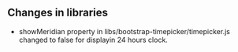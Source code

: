 ## Changes in libraries

*	showMeridian property in libs/bootstrap-timepicker/timepicker.js changed to false for displayin 24 hours clock.
